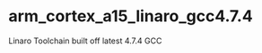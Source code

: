 arm_cortex_a15_linaro_gcc4.7.4
============================

Linaro Toolchain built off latest 4.7.4 GCC
